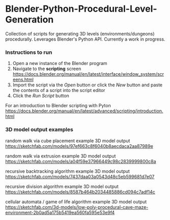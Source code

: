 # Blender-Python-Procedural-Level-Generation
Collection of scripts for generating 3D levels (environments/dungeons) procedurally. Leverages Blender's Python API. Currently a work in progress.

### Instructions to run
1. Open a new instance of the Blender program
2. Navigate to the **scripting** screen https://docs.blender.org/manual/en/latest/interface/window_system/screens.html
3. Import the script via the *Open* button or click the *New* button and paste the contents of a script into the script editor
4. Click the *Run Script* button

For an introduction to Blender scripting with Pyton
https://docs.blender.org/manual/en/latest/advanced/scripting/introduction.html

### 3D model output examples
random walk via cube placement example 3D model output
https://sketchfab.com/models/97ef663c8f6040b8aecdaca2aa87989e

random walk via extrusion example 3D model output
https://sketchfab.com/models/a04f59e37966449c98c2839999800c8a

recursive backtracking algorithm example 3D model output
https://sketchfab.com/models/7437daa03a0543d48c5eb599681d7e07

recursive division algorithm example 3D model output
https://sketchfab.com/models/8587b464b2034485886cd094c7adf14c

cellular automata / game of life algorithm example 3D model output
https://sketchfab.com/3d-models/low-poly-procedural-cave-maze-environment-2b0ad5a175b5419ea560fa595e53e9f4
